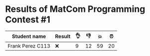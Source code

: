 # Results of MatCom Programming Contest #1

| Student name | Result | 👌 | 👎 | 💥 | ⏰ |
| ------------ | ------ | -- | -- | --- | -- |
| Frank Perez C113 | ❌ | 9 | 12 | 59 | 20 |
